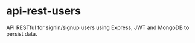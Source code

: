 # api-rest-users
API RESTful for signin/signup users using Express, JWT and MongoDB to persist data.
